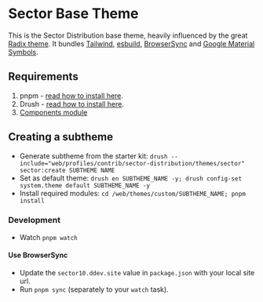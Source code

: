 # Sector Base Theme

This is the Sector Distribution base theme, heavily influenced by the great [Radix theme](https://www.drupal.org/project/radix). It bundles [Tailwind](https://tailwindcss.com/), [esbuild](https://esbuild.github.io/), [BrowserSync](https://browsersync.io/) and [Google Material Symbols](https://fonts.google.com/icons).

## Requirements
1. pnpm - [read how to install here](https://pnpm.io/installation).
2. Drush - [read how to install here](https://www.drush.org/en/master/install/).
3. [Components module](https://www.drupal.org/project/components)

## Creating a subtheme
- Generate subtheme from the starter kit: `drush --include="web/profiles/contrib/sector-distribution/themes/sector" sector:create SUBTHEME NAME`
- Set as default theme: `drush en SUBTHEME_NAME -y; drush config-set system.theme default SUBTHEME_NAME -y`
- Install required modules: `cd /web/themes/custom/SUBTHEME_NAME; pnpm install`


### Development
- Watch `pnpm watch`

#### Use BrowserSync

- Update the `sector10.ddev.site` value in `package.json` with your local site url.
- Run `pnpm sync` (separately to your `watch` task).
